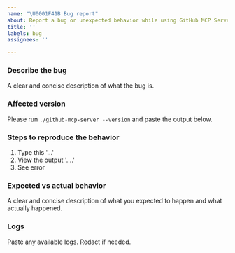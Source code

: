 ```yaml
---
name: "\U0001F41B Bug report"
about: Report a bug or unexpected behavior while using GitHub MCP Server
title: ''
labels: bug
assignees: ''

---
```


### Describe the bug

A clear and concise description of what the bug is.

### Affected version

Please run `./github-mcp-server --version` and paste the output below.

### Steps to reproduce the behavior

1. Type this '...'
2. View the output '....'
3. See error

### Expected vs actual behavior

A clear and concise description of what you expected to happen and what actually happened.

### Logs

Paste any available logs. Redact if needed.
